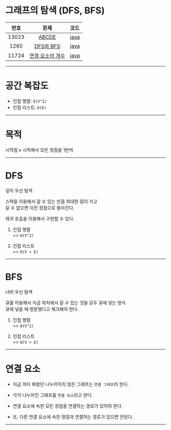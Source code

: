# 그래프의 탐색 (DFS, BFS)

| 번호 | 문제 | 코드 |
|:---:|:---:|:---|
| 13023 | [ABCDE](https://www.acmicpc.net/problem/13023) | [java](https://github.com/hwlee9505/Algorithm/blob/master/boj/13023.java) |
| 1260  | [DFS와 BFS](https://www.acmicpc.net/problem/1260) | [java](https://github.com/hwlee9505/Algorithm/blob/master/boj/1260.java) |
| 11724 | [연결 요소의 개수](https://www.acmicpc.net/problem/11724) | [java](https://github.com/hwlee9505/Algorithm/blob/master/boj/11724.java) |

---

# 공간 복잡도

- 인접 행렬: `O(V^2)`  
- 인접 리스트: `O(E)`  

---

# 목적  

시작점 x 시작해서 모든 정점을 1번씩  

--- 

# DFS  
깊이 우선 탐색  

스택을 이용해서 갈 수 있는 만큼 최대한 많이 가고  
갈 수 없으면 이전 정점으로 돌아간다.  

재귀 호출을 이용해서 구현할 수 있다.  

1. 인접 행렬  
=> `O(V^2)`  

2. 인접 리스트  
=> `O(V + E)`  
---

# BFS  
너비 우선 탐색  

큐를 이용해서 지금 위치에서 갈 수 있는 것을 모두 큐에 넣는 방식  
큐에 넣을 때 방문했다고 채크해야 한다.  


1. 인접 행렬  
=> `O(V^2)`  

2. 인접 리스트  
=> `O(V + E)`  


---

# 연결 요소

- 지금 까지 봐왔던 나누어지지 않은 그래프는 `연결 그래프`라 한다.  

- 각각 나누어진 그래프를 `연결 요소`라고 한다.  
- 연결 요소에 속한 모든 정점을 연결하는 경로가 있어야 한다.  
- 또, 다른 연결 요소에 속한 정점과 연결하는 경로가 있으면 안된다.    

---  

